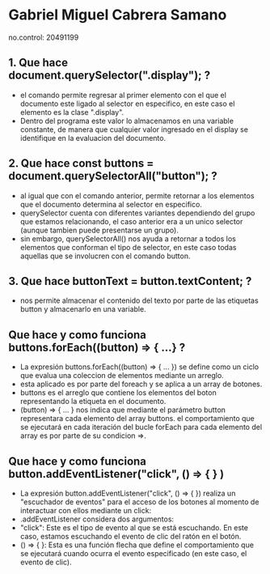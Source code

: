 # Gabriel Miguel Cabrera Samano 
no.control: 20491199

## 1. Que hace document.querySelector(".display"); ?
- el comando permite regresar al primer elemento con el que el documento este ligado al selector en especifico, en este caso el elemento es la clase ".display".
- Dentro del programa este valor lo almacenamos en una variable constante, de manera que cualquier valor ingresado en el display se identifique en la evaluacion del documento.
## 2. Que hace const buttons = document.querySelectorAll("button"); ?
- al igual que con el comando anterior, permite retornar a los elementos que el documento determina al selector en especifico.
- querySelector cuenta con diferentes variantes dependiendo del grupo que estamos relacionando, el caso anterior era a un unico selector (aunque tambien puede presentarse un grupo).
- sin embargo, querySelectorAll() nos ayuda a retornar a todos los elementos que conforman el tipo de selector, en este caso todas aquellas que se involucren con el comando button.
## 3. Que hace buttonText = button.textContent; ?
- nos permite almacenar el contenido del texto por parte de las etiquetas button y almacenarlo en una variable.
## Que hace y como funciona buttons.forEach((button) => { ...} ?
- La expresión buttons.forEach((button) => { ... }) se define como un ciclo que evalua una coleccion de elementos mediante un arreglo.
- esta aplicado es por parte del foreach y se aplica a un array de botones.
- buttons es el arreglo que contiene los elementos del boton representando la etiqueta en el documento.
- (button) => { ... } nos indica que mediante el parámetro button representara cada elemento del array buttons. el comportamiento que se ejecutará en cada iteración del bucle forEach para cada elemento del array es por parte de su condicion =>.
## Que hace y como funciona button.addEventListener("click", () => { } )
- La expresión button.addEventListener("click", () => { }) realiza un "escuchador de eventos" para el acceso de los botones al momento de interactuar con ellos mediante un click:
- .addEventListener considera dos argumentos:
- "click": Este es el tipo de evento al que se está escuchando. En este caso, estamos escuchando el evento de clic del ratón en el botón.
- () => { }: Esta es una función flecha que define el comportamiento que se ejecutará cuando ocurra el evento especificado (en este caso, el evento de clic).
